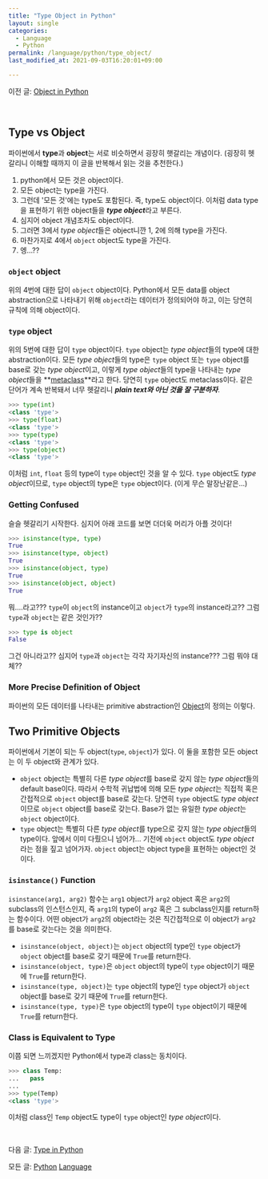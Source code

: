 ```yaml
---
title: "Type Object in Python"
layout: single
categories:
  - Language
  - Python
permalink: /language/python/type_object/
last_modified_at: 2021-09-03T16:20:01+09:00

---
```


이전 글: [Object in Python](/language/python/object/)

<br>

## Type vs Object

파이썬에서 **type**과 **object**는 서로 비슷하면서 굉장히 햇갈리는 개념이다.
(굉장히 헷갈리니 이해할 때까지 이 글을 반복해서 읽는 것을 추천한다.)

1. python에서 모든 것은 object이다.
2. 모든 object는 type을 가진다.
3. 그런데 '모든 것'에는 type도 포함된다. 즉, type도 object이다. 이처럼 data type을 표현하기 위한 object들을 ***type object***라고 부른다.
4. 심지어 object 개념조차도 object이다.
5. 그러면 3에서 *type object*들은 object니깐 1, 2에 의해 type을 가진다.
6. 마찬가지로 4에서 `object` object도 type을 가진다.
7. 엥...??

### `object` object

위의 4번에 대한 답이 `object` object이다.
Python에서 모든 data를 object abstraction으로 나타내기 위해 `object`라는 데이터가 정의되어야 하고, 이는 당연히 규칙에 의해 object이다.

### `type` object

위의 5번에 대한 답이 `type` object이다.
`type` object는 *type object*들의 type에 대한 abstraction이다.
모든 *type object*들의 type은 `type` object 또는 `type` object를 base로 갖는 *type object*이고,
이렇게 *type object*들의 type을 나타내는 *type object*들을 **[metaclass](/language/python/metaclass/)**라고 한다.
당연히 `type` object도 metaclass이다.
같은 단어가 계속 반복돼서 너무 헷갈리니 ***plain text와 아닌 것을 잘 구분하자***.

```python
>>> type(int)
<class 'type'>
>>> type(float)
<class 'type'>
>>> type(type)
<class 'type'>
>>> type(object)
<class 'type'>
```

이처럼 `int`, `float` 등의 type이 `type` object인 것을 알 수 있다.
`type` object도 *type object*이므로, `type` object의 type은 `type` object이다.
(이게 무슨 말장난같은...)

### Getting Confused

슬슬 헷갈리기 시작한다. 심지어 아래 코드를 보면 더더욱 머리가 아플 것이다!

```python
>>> isinstance(type, type)
True
>>> isinstance(type, object)
True
>>> isinstance(object, type)
True
>>> isinstance(object, object)
True
```

뭐....라고??? `type`이 `object`의 instance이고 `object`가 `type`의 instance라고??
그럼 `type`과 `object`는 같은 것인가??

```python
>>> type is object
False
```

그건 아니라고??
심지어 `type`과 `object`는 각각 자기자신의 instance???
그럼 뭐야 대체??

### More Precise Definition of **Object**

파이썬의 모든 데이터를 나타내는 primitive abstraction인 [Object](/language/python/object/)의 정의는 이렇다.

## Two Primitive Objects

파이썬에서 기본이 되는 두 object(`type`, `object`)가 있다.
이 둘을 포함한 모든 object는 이 두 object와 관계가 있다.

- `object` object는 특별히 다른 *type object*를 base로 갖지 않는 *type object*들의 default base이다.
따라서 수학적 귀납법에 의해 모든 *type object*는 직접적 혹은 간접적으로 `object` object를 base로 갖는다.
당연히 `type` object도 *type object*이므로 `object` object를 base로 갖는다.
Base가 없는 유일한 *type object*는 `object` object이다.
- `type` object는 특별히 다른 *type object*를 type으로 갖지 않는 *type object*들의 type이다. 앞에서 이미 다뤘으니 넘어가...
기전에 `object` object도 *type object*라는 점을 짚고 넘어가자. `object` object는 object type을 표현하는 object인 것이다.

### `isinstance()` Function

`isinstance(arg1, arg2)` 함수는 `arg1` object가 `arg2` object 혹은 `arg2`의 subclass의 인스턴스인지,
즉 `arg1`의 type이 `arg2` 혹은 그 subclass인지를 return하는 함수이다.
어떤 object가 `arg2`의 object라는 것은 직간접적으로 이 object가 `arg2`를 base로 갖는다는 것을 의미한다.

- `isinstance(object, object)`는 `object` object의 type인 `type` object가 `object` object를 base로 갖기 때문에 `True`를 return한다.
- `isinstance(object, type)`은 `object` object의 type이 `type` object이기 때문에 `True`를 return한다.
- `isinstance(type, object)`는 `type` object의 type인 `type` object가 `object` object를 base로 갖기 때문에 `True`를 return한다.
- `isinstance(type, type)`은 `type` object의 type이 `type` object이기 때문에 `True`를 return한다.

### Class is Equivalent to Type

이쯤 되면 느끼겠지만 Python에서 type과 class는 동치이다.

```python
>>> class Temp:
...   pass
...
>>> type(Temp)
<class 'type'>
```

이처럼 class인 `Temp` object도 type이 `type` object인 *type object*이다.

<br>

다음 글: [Type in Python](/language/python/type/)

모든 글: [Python](/language/python/) [Language](/language/)

